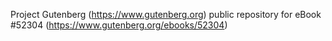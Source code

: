 Project Gutenberg (https://www.gutenberg.org) public repository for
eBook #52304 (https://www.gutenberg.org/ebooks/52304)
